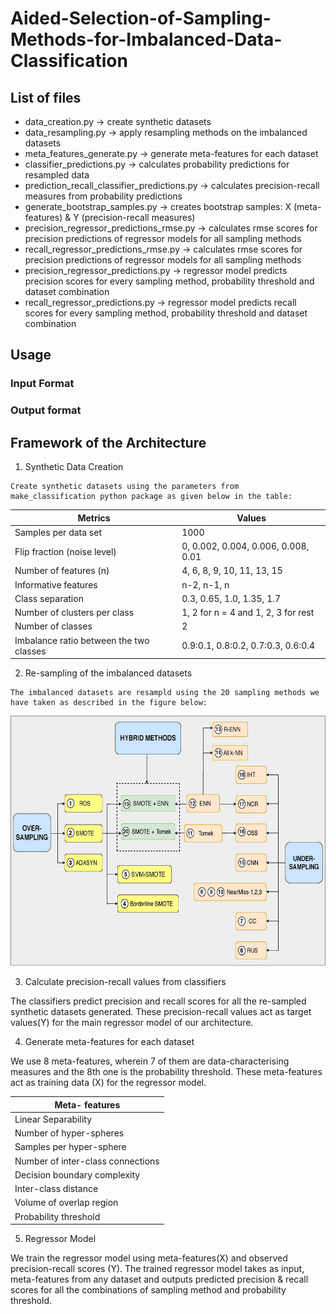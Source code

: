 # Aided-Selection-of-Sampling-Methods-for-Imbalanced-Data-Classification



## List of files
* data_creation.py -> create synthetic datasets
* data_resampling.py -> apply resampling methods on the imbalanced datasets
* meta_features_generate.py -> generate meta-features for each dataset
* classifier_predictions.py -> calculates probability predictions for resampled data
* prediction_recall_classifier_predictions.py -> calculates precision-recall measures from probability predictions
* generate_bootstrap_samples.py -> creates bootstrap samples: X (meta-features) & Y (precision-recall measures)
* precision_regressor_predictions_rmse.py -> calculates rmse scores for precision predictions of regressor models for all sampling methods
* recall_regressor_predictions_rmse.py -> calculates rmse scores for precision predictions of regressor models for all sampling methods
* precision_regressor_predictions.py -> regressor model predicts precision scores for every sampling method, probability threshold and dataset combination
* recall_regressor_predictions.py -> regressor model predicts recall scores for every sampling method, probability threshold and dataset combination

## Usage

### Input Format

### Output format



## Framework of the Architecture

1.  Synthetic Data Creation

```
Create synthetic datasets using the parameters from make_classification python package as given below in the table: 
```
Metrics | Values |
--- | --- | 
 Samples per data set   | 1000  | 
 Flip fraction (noise level) | 0, 0.002, 0.004, 0.006, 0.008, 0.01 |  
 Number of features (n)  | 4, 6, 8, 9, 10, 11, 13, 15 | 
 Informative features | n-2, n-1, n  |
 Class separation | 0.3, 0.65, 1.0, 1.35, 1.7 |
 Number of clusters per class | 1, 2 for n = 4 and 1, 2, 3 for rest |
 Number of classes | 2|
 Imbalance ratio between the two classes | 0.9:0.1, 0.8:0.2, 0.7:0.3, 0.6:0.4 |
 
 2.  Re-sampling of the imbalanced datasets
 
 ```
 The imbalanced datasets are resampld using the 20 sampling methods we have taken as described in the figure below:

 ```
 
 <img src="Sampling_methods_draft10.jpg" height="400" width="600">
 
 3. Calculate precision-recall values from classifiers 
 
 
 The classifiers predict precision and recall scores for all the re-sampled synthetic datasets generated. These precision-recall values act as target values(Y) for the main regressor model of our architecture.
 
 
 
 4. Generate meta-features for each dataset
 
 
 We use 8 meta-features, wherein 7 of them are data-characterising measures and the 8th one is the probability threshold. These meta-features act as training data (X) for the regressor model.
 
Meta- features | 
--- |  
Linear Separability |
Number of hyper-spheres |
Samples per hyper-sphere |
Number of inter-class connections |
Decision boundary complexity  |
Inter-class distance |
Volume of overlap region |
Probability threshold |
 
5. Regressor Model

We train the regressor model using meta-features(X) and observed precision-recall scores (Y). The trained regressor model takes as input, meta-features from any dataset and outputs predicted precision & recall scores for all the combinations of sampling method and probability threshold.

